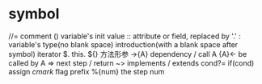 # symbol
//=          comment
()           variable's init value
::           attribute or field, replaced by '.'
:            variable's type(no blank space)
             introduction(with a blank space after symbol)
             iterator
$.           this.
${}          方法形参
->{A}        dependency / call A
{A}<-        be called by A
=>           next step / return
~>           implements / extends
cond?=       if(cond) assign
_cmark_      flag prefix
%{num}       the step num
